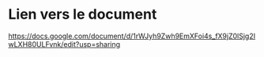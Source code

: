# Lien vers le document
https://docs.google.com/document/d/1rWJyh9Zwh9EmXFoi4s_fX9jZ0lSjg2IwLXH80ULFvnk/edit?usp=sharing
